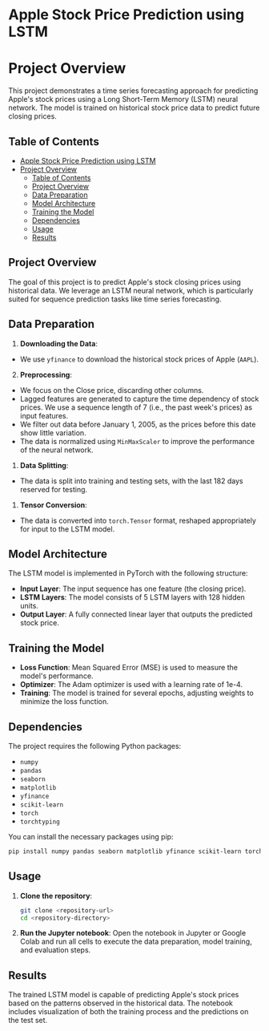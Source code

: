 # Apple Stock Price Prediction using LSTM
# Project Overview
This project demonstrates a time series forecasting approach for predicting Apple's stock prices using a Long Short-Term Memory (LSTM) neural network. The model is trained on historical stock price data to predict future closing prices.

## Table of Contents
- [Apple Stock Price Prediction using LSTM](#apple-stock-price-prediction-using-lstm)
- [Project Overview](#project-overview)
  - [Table of Contents](#table-of-contents)
  - [Project Overview](#project-overview-1)
  - [Data Preparation](#data-preparation)
  - [Model Architecture](#model-architecture)
  - [Training the Model](#training-the-model)
  - [Dependencies](#dependencies)
  - [Usage](#usage)
  - [Results](#results)

## Project Overview
The goal of this project is to predict Apple's stock closing prices using historical data. We leverage an LSTM neural network, which is particularly suited for sequence prediction tasks like time series forecasting.

## Data Preparation
1. **Downloading the Data**:
- We use `yfinance` to download the historical stock prices of Apple (`AAPL`).

2. **Preprocessing**:
- We focus on the Close price, discarding other columns.
- Lagged features are generated to capture the time dependency of stock prices. We use a sequence length of 7 (i.e., the past week's prices) as input features.
- We filter out data before January 1, 2005, as the prices before this date show little variation.
- The data is normalized using `MinMaxScaler` to improve the performance of the neural network.

1. **Data Splitting**:
- The data is split into training and testing sets, with the last 182 days reserved for testing.

1. **Tensor Conversion**:
- The data is converted into `torch.Tensor` format, reshaped appropriately for input to the LSTM model.

## Model Architecture
The LSTM model is implemented in PyTorch with the following structure:
- **Input Layer**: The input sequence has one feature (the closing price).
- **LSTM Layers**: The model consists of 5 LSTM layers with 128 hidden units.
- **Output Layer**: A fully connected linear layer that outputs the predicted stock price.

## Training the Model
- **Loss Function**: Mean Squared Error (MSE) is used to measure the model's performance.
- **Optimizer**: The Adam optimizer is used with a learning rate of 1e-4.
- **Training**: The model is trained for several epochs, adjusting weights to minimize the loss function.

## Dependencies
The project requires the following Python packages:
- `numpy`
- `pandas`
- `seaborn`
- `matplotlib`
- `yfinance`
- `scikit-learn`
- `torch`
- `torchtyping`

You can install the necessary packages using pip:
```bash
pip install numpy pandas seaborn matplotlib yfinance scikit-learn torch torchtyping
```

## Usage
1. **Clone the repository**:
    ```bash
    git clone <repository-url>
    cd <repository-directory>
    ```
2. **Run the Jupyter notebook**: Open the notebook in Jupyter or Google Colab and run all cells to execute the data preparation, model training, and evaluation steps.

## Results
The trained LSTM model is capable of predicting Apple's stock prices based on the patterns observed in the historical data. The notebook includes visualization of both the training process and the predictions on the test set.